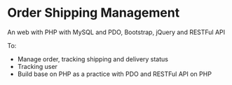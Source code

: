 # Order Shipping Management

An web with PHP with MySQL and PDO, Bootstrap, jQuery and RESTFul API

To:
- Manage order, tracking shipping and delivery status
- Tracking user
- Build base on PHP as a practice with PDO and RESTFul API on PHP
